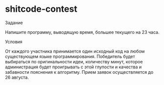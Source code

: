 # shitcode-contest
Задание

Напишите программу, выводящую время, большее текущего на 23 часа.

Условия

От каждого участника принимается один исходный код на любом существующем языке программирования. Победитель будет выбираться по оригинальности идеи, количеству минут, которое администрация будет проигрывать с этой глупости и качества и забавности пояснения к алгоритму. Прием заявок осуществляется до 26 августа.
